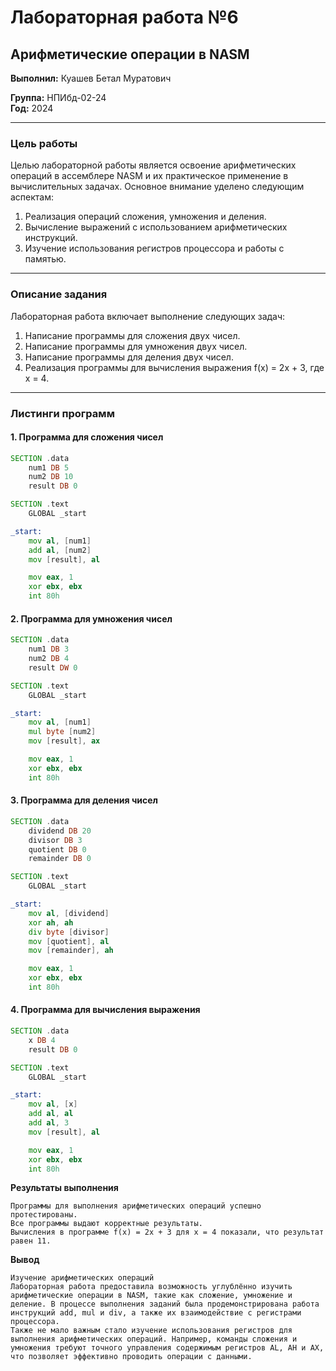 ﻿# Лабораторная работа №6  
## Арифметические операции в NASM  

**Выполнил:** Куашев Бетал Муратович



 
**Группа:** НПИбд-02-24  
**Год:** 2024  

---

### **Цель работы**  
Целью лабораторной работы является освоение арифметических операций в ассемблере NASM и их практическое применение в вычислительных задачах. Основное внимание уделено следующим аспектам:  
1. Реализация операций сложения, умножения и деления.  
2. Вычисление выражений с использованием арифметических инструкций.  
3. Изучение использования регистров процессора и работы с памятью.  

---

### **Описание задания**  
Лабораторная работа включает выполнение следующих задач:  
1. Написание программы для сложения двух чисел.  
2. Написание программы для умножения двух чисел.  
3. Написание программы для деления двух чисел.  
4. Реализация программы для вычисления выражения f(x) = 2x + 3, где x = 4.  

---

### **Листинги программ**

#### **1. Программа для сложения чисел**  
```asm
SECTION .data
    num1 DB 5
    num2 DB 10
    result DB 0

SECTION .text
    GLOBAL _start

_start:
    mov al, [num1]
    add al, [num2]
    mov [result], al

    mov eax, 1
    xor ebx, ebx
    int 80h
```

#### **2. Программа для умножения чисел**
```asm
SECTION .data
    num1 DB 3
    num2 DB 4
    result DW 0

SECTION .text
    GLOBAL _start

_start:
    mov al, [num1]
    mul byte [num2]
    mov [result], ax

    mov eax, 1
    xor ebx, ebx
    int 80h
```

#### **3. Программа для деления чисел**
```asm
SECTION .data
    dividend DB 20
    divisor DB 3
    quotient DB 0
    remainder DB 0

SECTION .text
    GLOBAL _start

_start:
    mov al, [dividend]
    xor ah, ah
    div byte [divisor]
    mov [quotient], al
    mov [remainder], ah

    mov eax, 1
    xor ebx, ebx
    int 80h
```

#### **4. Программа для вычисления выражения**
```asm
SECTION .data
    x DB 4
    result DB 0

SECTION .text
    GLOBAL _start

_start:
    mov al, [x]
    add al, al
    add al, 3
    mov [result], al

    mov eax, 1
    xor ebx, ebx
    int 80h
```

**Результаты выполнения**

    Программы для выполнения арифметических операций успешно протестированы.
    Все программы выдают корректные результаты.
    Вычисления в программе f(x) = 2x + 3 для x = 4 показали, что результат равен 11.

**Вывод**

    Изучение арифметических операций
    Лабораторная работа предоставила возможность углублённо изучить арифметические операции в NASM, такие как сложение, умножение и деление. В процессе выполнения заданий была продемонстрирована работа инструкций add, mul и div, а также их взаимодействие с регистрами процессора.
    Также не мало важным стало изучение использования регистров для выполнения арифметических операций. Например, команды сложения и умножения требуют точного управления содержимым регистров AL, AH и AX, что позволяет эффективно проводить операции с данными.
